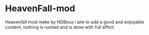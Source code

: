 # HeavenFall-mod
Heavenfall mod make by HDBeus
i aim to add a good and enjoyable content, nothing is rushed and is done with full effort.
